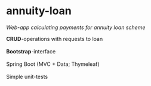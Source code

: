 # annuity-loan

_Web-app calculating payments for annuity loan scheme_

**CRUD**-operations with requests to loan<br>
<br/>
**Bootstrap**-interface<br/>
<br/>
Spring Boot (MVC + Data; Thymeleaf)<br/>
<br/>
Simple unit-tests